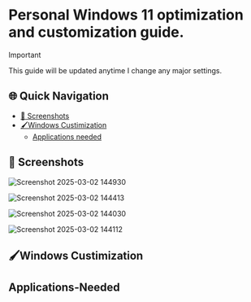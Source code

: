 # Personal Windows 11 optimization and customization guide.

> [!IMPORTANT]
> This guide will be updated anytime I change any major settings.

## 🌐 Quick Navigation
  - [📸 Screenshots](#-screenshots)
  - [🖌️Windows Custimization](#-Windows-Custimization)
     - [ Applications needed](#-Applications-Needed)


## 📸 Screenshots

![Screenshot 2025-03-02 144930](https://github.com/user-attachments/assets/955cf1f2-a59f-4e91-99a3-64bb2d696e90)

![Screenshot 2025-03-02 144413](https://github.com/user-attachments/assets/02de84cf-6678-4b4f-8312-8e4652d715f2)

![Screenshot 2025-03-02 144030](https://github.com/user-attachments/assets/8589b27a-b3a7-418e-a384-7696783bb3a9)

![Screenshot 2025-03-02 144112](https://github.com/user-attachments/assets/a7d6ca6b-e995-44ed-b44f-df19db4e8c28)


## 🖌️Windows Custimization

  ## Applications-Needed


